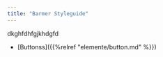 ```yaml
---
title: "Barmer Styleguide"
---
```


dkghfdhfgjkhdgfd
* [Buttonss]({{%relref "elemente/button.md" %}})       

  